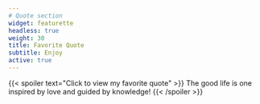 ```yaml
---
# Quote section
widget: featurette
headless: true
weight: 30
title: Favorite Quote
subtitle: Enjoy
active: true
---
```

{{< spoiler text="Click to view my favorite quote" >}} The good life is one inspired by love and guided by knowledge! {{< /spoiler >}}
